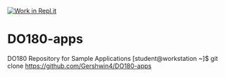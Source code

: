 [![Work in Repl.it](https://classroom.github.com/assets/work-in-replit-14baed9a392b3a25080506f3b7b6d57f295ec2978f6f33ec97e36a161684cbe9.svg)](https://classroom.github.com/online_ide?assignment_repo_id=4464690&assignment_repo_type=AssignmentRepo)
# DO180-apps
DO180 Repository for Sample Applications
[student@workstation ~]$ git clone https://github.com/Gershwin4/DO180-apps
